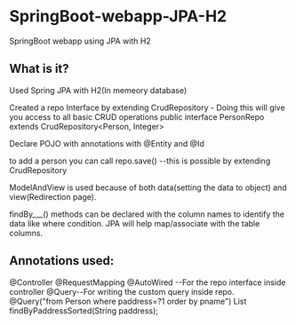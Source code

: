 # SpringBoot-webapp-JPA-H2
SpringBoot webapp using JPA with H2


What is it?
-----------
Used Spring JPA with H2(In memeory database)

Created a repo Interface by extending CrudRepository - Doing this will give you access to all basic CRUD operations
public interface PersonRepo extends CrudRepository<Person, Integer>

Declare POJO with annotations with @Entity and @Id

to add a person you can call repo.save() --this is possible by extending CrudRepository

ModelAndView is used because of both data(setting the data to object) and view(Redirection page).

findBy___() methods can be declared with the column names to identify the data like where condition.
JPA will help map/associate with the table columns.

Annotations used:
-----------------
@Controller
@RequestMapping
@AutoWired --For the repo interface inside controller
@Query--For writing the custom query inside repo.
	@Query("from Person where paddress=?1 order by pname")
	List<Person> findByPaddressSorted(String paddress);




